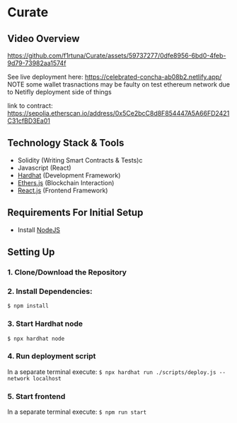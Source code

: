 # Curate
## Video Overview 
https://github.com/f1rtuna/Curate/assets/59737277/0dfe8956-6bd0-4feb-9d79-73982aa1574f

See live deployment here: https://celebrated-concha-ab08b2.netlify.app/
NOTE some wallet trasnactions may be faulty on test ethereum network due to Netifly deployment side of things

link to contract: https://sepolia.etherscan.io/address/0x5Ce2bcC8d8F854447A5A66FD2421C31cfBD3Ea01

## Technology Stack & Tools

- Solidity (Writing Smart Contracts & Tests)c
- Javascript (React)
- [Hardhat](https://hardhat.org/) (Development Framework)
- [Ethers.js](https://docs.ethers.io/v5/) (Blockchain Interaction)
- [React.js](https://reactjs.org/) (Frontend Framework)

## Requirements For Initial Setup
- Install [NodeJS](https://nodejs.org/en/)

## Setting Up
### 1. Clone/Download the Repository

### 2. Install Dependencies:
`$ npm install`

### 3. Start Hardhat node
`$ npx hardhat node`

### 4. Run deployment script
In a separate terminal execute:
`$ npx hardhat run ./scripts/deploy.js --network localhost`

### 5. Start frontend
In a separate terminal execute:
`$ npm run start`
